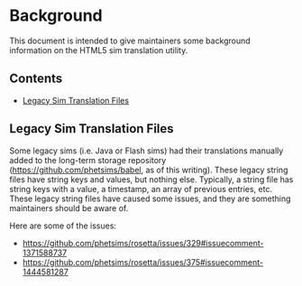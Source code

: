 Background
==========

This document is intended to give maintainers some background information on the HTML5 sim translation utility.

Contents
--------

- [Legacy Sim Translation Files](#legacy-sim-translation-files)

Legacy Sim Translation Files
----------------------------

Some legacy sims (i.e. Java or Flash sims) had their translations manually added to the long-term storage repository
(https://github.com/phetsims/babel, as of this writing). These legacy string files have string keys and values, but
nothing else. Typically, a string file has string keys with a value, a timestamp, an array of previous entries, etc.
These legacy string files have caused some issues, and they are something maintainers should be aware of.

Here are some of the issues:

- https://github.com/phetsims/rosetta/issues/329#issuecomment-1371588737
- https://github.com/phetsims/rosetta/issues/375#issuecomment-1444581287
